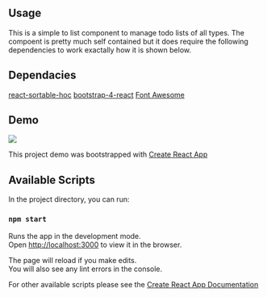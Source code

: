## Usage

This is a simple to list component to manage todo lists of all types. The compoent is pretty much self contained but it does require the following dependencies to work exactally how it is shown below.

## Dependacies

[react-sortable-hoc](https://github.com/clauderic/react-sortable-hoc)
[bootstrap-4-react](http://bootstrap-4-react.com)
[Font Awesome](https://fontawesome.com/how-to-use/on-the-web/setup/using-package-managers)

## Demo

![](https://i.imgur.com/sJJpcxx.gif)

This project demo was bootstrapped with [Create React App](https://github.com/facebook/create-react-app)

## Available Scripts

In the project directory, you can run:

### `npm start`

Runs the app in the development mode.<br>
Open [http://localhost:3000](http://localhost:3000) to view it in the browser.

The page will reload if you make edits.<br>
You will also see any lint errors in the console.

For other available scripts please see the [Create React App Documentation](https://github.com/facebook/create-react-app)
